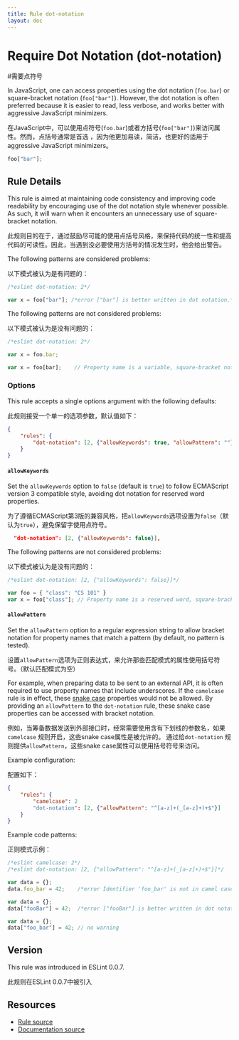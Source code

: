 ```yaml
---
title: Rule dot-notation
layout: doc
---
```

<!-- Note: No pull requests accepted for this file. See README.md in the root directory for details. -->
# Require Dot Notation (dot-notation)

#需要点符号

In JavaScript, one can access properties using the dot notation (`foo.bar`) or square-bracket notation (`foo["bar"]`). However, the dot notation is often preferred because it is easier to read, less verbose, and works better with aggressive JavaScript minimizers.

在JavaScript中，可以使用点符号(`foo.bar`)或者方括号(`foo["bar"]`)来访问属性。然而，点括号通常是首选
，因为他更加易读，简洁，也更好的适用于aggressive JavaScript minimizers。

```js
foo["bar"];
```

## Rule Details

This rule is aimed at maintaining code consistency and improving code readability by encouraging use of the dot notation style whenever possible. As such, it will warn when it encounters an unnecessary use of square-bracket notation.

此规则目的在于，通过鼓励尽可能的使用点括号风格，来保持代码的统一性和提高代码的可读性。因此，当遇到没必要使用方括号的情况发生时，他会给出警告。

The following patterns are considered problems:

以下模式被认为是有问题的：

```js
/*eslint dot-notation: 2*/

var x = foo["bar"]; /*error ["bar"] is better written in dot notation.*/
```

The following patterns are not considered problems:

以下模式被认为是没有问题的：

```js
/*eslint dot-notation: 2*/

var x = foo.bar;

var x = foo[bar];    // Property name is a variable, square-bracket notation required
```

### Options

This rule accepts a single options argument with the following defaults:

此规则接受一个单一的选项参数，默认值如下：

```json
{
    "rules": {
        "dot-notation": [2, {"allowKeywords": true, "allowPattern": ""}]
    }
}
```

#### `allowKeywords`

Set the `allowKeywords` option to `false` (default is `true`) to follow ECMAScript version 3 compatible style, avoiding dot notation for reserved word properties.

为了遵循ECMAScript第3版的兼容风格，把`allowKeywords`选项设置为`false`（默认为`true`），避免保留字使用点符号。


```json
  "dot-notation": [2, {"allowKeywords": false}],
```

The following patterns are not considered problems:

以下模式被认为是没有问题的：


```js
/*eslint dot-notation: [2, {"allowKeywords": false}]*/

var foo = { "class": "CS 101" }
var x = foo["class"]; // Property name is a reserved word, square-bracket notation required
```

#### `allowPattern`

Set the `allowPattern` option to a regular expression string to allow bracket notation for property names that match a pattern (by default, no pattern is tested).

设置`allowPattern`选项为正则表达式，来允许那些匹配模式的属性使用括号符号。（默认匹配模式为空）

For example, when preparing data to be sent to an external API, it is often required to use property names that include underscores.  If the `camelcase` rule is in effect, these [snake case](http://en.wikipedia.org/wiki/Snake_case) properties would not be allowed.  By providing an `allowPattern` to the `dot-notation` rule, these snake case properties can be accessed with bracket notation.

例如，当筹备数据发送到外部接口时，经常需要使用含有下划线的参数名，如果`camelcase` 规则开启，这些snake case属性是被允许的。
通过给`dot-notation` 规则提供`allowPattern`，这些snake case属性可以使用括号符号来访问。

Example configuration:

配置如下：

```json
{
    "rules": {
        "camelcase": 2
        "dot-notation": [2, {"allowPattern": "^[a-z]+(_[a-z]+)+$"}]
    }
}
```

Example code patterns:

正则模式示例：

```js
/*eslint camelcase: 2*/
/*eslint dot-notation: [2, {"allowPattern": "^[a-z]+(_[a-z]+)+$"}]*/

var data = {};
data.foo_bar = 42;    /*error Identifier 'foo_bar' is not in camel case.*/

var data = {};
data["fooBar"] = 42;  /*error ["fooBar"] is better written in dot notation.*/

var data = {};
data["foo_bar"] = 42; // no warning
```

## Version

This rule was introduced in ESLint 0.0.7.

此规则在ESLint 0.0.7中被引入

## Resources

* [Rule source](https://github.com/eslint/eslint/tree/master/lib/rules/dot-notation.js)
* [Documentation source](https://github.com/eslint/eslint/tree/master/docs/rules/dot-notation.md)
